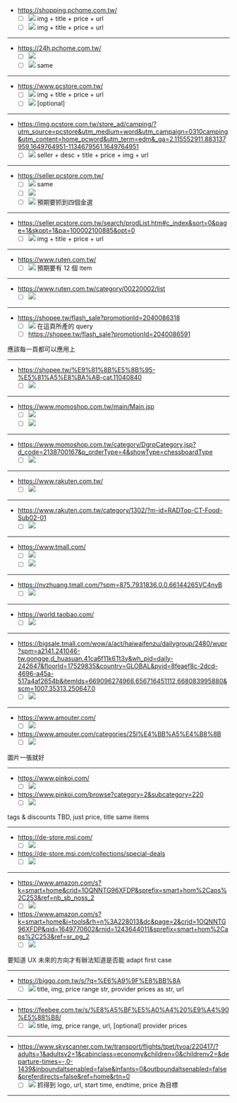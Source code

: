 - https://shopping.pchome.com.tw/
  - [ ] ![](https://i.imgur.com/QZWVj1g.jpg) img + title + price + url
  - [ ] ![](https://i.imgur.com/d9HDsU1.png) img + title + price + url

---

- https://24h.pchome.com.tw/
	- [ ] ![](https://i.imgur.com/f3DffQt.jpg)
	- [ ] ![](https://i.imgur.com/bED2wrF.png) same

---

- https://www.pcstore.com.tw/
	- [ ] ![](https://i.imgur.com/nUcB91d.jpg) img + title + price + url
	- [ ] ![](https://i.imgur.com/QzuOEWz.jpg) [optional]

---

- https://img.pcstore.com.tw/store_ad/camping/?utm_source=pcstore&utm_medium=word&utm_campaign=0310camping&utm_content=home_pcword&utm_term=edm&_ga=2.115552911.883137959.1649764951-1134679561.1649764951
	- [ ] ![](https://i.imgur.com/EEtOEou.jpg) seller + desc + title + price + img + url

---

- https://seller.pcstore.com.tw/
	- [ ] ![](https://i.imgur.com/XsXHhAR.jpg) same
	- [ ] ![](https://i.imgur.com/1QEvkj1.jpg)
	- [ ] ![](https://i.imgur.com/i2DHq5E.jpg) 預期要抓到四個金選

---

- https://seller.pcstore.com.tw/search/prodList.htm#c_index&sort=0&page=1&skopt=1&pa=100002100885&opt=0
	- [ ] ![](https://i.imgur.com/BURHwsX.jpg) img + title + price + url

---

- https://www.ruten.com.tw/
	- [ ] ![](https://i.imgur.com/mGqXGrX.jpg) 預期要有 12 個 item

---

- https://www.ruten.com.tw/category/00220002/list
	- [ ] ![](https://i.imgur.com/wObnz8y.jpg)

---

- https://shopee.tw/flash_sale?promotionId=2040086318
	- [ ] ![](https://i.imgur.com/zx9jmfY.jpg) 在這頁所產的 query
	- [ ] https://shopee.tw/flash_sale?promotionId=2040086591

應該每一頁都可以應用上

---

- https://shopee.tw/%E9%81%8B%E5%8B%95-%E5%81%A5%E8%BA%AB-cat.11040840
	- [ ] ![](https://i.imgur.com/ut4Fe1v.jpg)

---

- https://www.momoshop.com.tw/main/Main.jsp
	- [ ] ![](https://i.imgur.com/EnqtMAv.png)
	- [ ] ![](https://i.imgur.com/kwIO34i.png)

---

- https://www.momoshop.com.tw/category/DgrpCategory.jsp?d_code=2138700167&p_orderType=4&showType=chessboardType
	- [ ] ![](https://i.imgur.com/0dTefrP.jpg)

---

- https://www.rakuten.com.tw/
	- [ ] ![](https://i.imgur.com/YfhxIvw.png)

---

- https://www.rakuten.com.tw/category/1302/?m-id=RADTop-CT-Food-Sub02-01
	- [ ] ![](https://i.imgur.com/rLNh2Xg.jpg)

---

- https://www.tmall.com/
	- [ ] ![](https://i.imgur.com/Jc9kWS0.jpg)
	- [ ] ![](https://i.imgur.com/OuCLgHN.png)

---

- https://nvzhuang.tmall.com/?spm=875.7931836.0.0.66144265VC4nyB
	- [ ] ![](https://i.imgur.com/F6Ao9Au.jpg)

---

- https://world.taobao.com/
	- [ ] ![](https://i.imgur.com/IA6SX70.jpg)

---

- https://bigsale.tmall.com/wow/a/act/haiwaifenzu/dailygroup/2480/wupr?spm=a2141.241046-tw.gongge.d_huasuan.41ca6f11k6Tt3y&wh_pid=daily-242647&floorId=17529835&country=GLOBAL&pvid=8feaef8c-2dcd-4696-a45a-517a4af2654b&itemIds=669096274966,656716451112,668083995880&scm=1007.35313.250647.0
	- [ ] ![](https://i.imgur.com/MRvm8tz.jpg)

---

- https://www.amouter.com/
	- [ ] ![](https://i.imgur.com/2IU9Ro1.jpg)

- https://www.amouter.com/categories/25l%E4%BB%A5%E4%B8%8B
	- [ ] ![](https://i.imgur.com/damYDRO.jpg)

圖片一張就好

---

- https://www.pinkoi.com/
	- [ ] ![](https://i.imgur.com/qWf6fcS.jpg)

- https://www.pinkoi.com/browse?category=2&subcategory=220
	- [ ] ![](https://i.imgur.com/PSqF0QH.jpg)

tags & discounts TBD, just price, title same items

---

- https://de-store.msi.com/
	- [ ] ![](https://i.imgur.com/scT5a66.jpg)

- https://de-store.msi.com/collections/special-deals
	- [ ] ![](https://i.imgur.com/5WFLkWP.jpg)

---

- https://www.amazon.com/s?k=smart+home&crid=1OQNNTG96XFDP&sprefix=smart+hom%2Caps%2C253&ref=nb_sb_noss_2
	- [ ] ![](https://i.imgur.com/7Itl1QO.png)

- https://www.amazon.com/s?k=smart+home&i=tools&rh=n%3A228013&dc&page=2&crid=1OQNNTG96XFDP&qid=1649770602&rnid=1243644011&sprefix=smart+hom%2Caps%2C253&ref=sr_pg_2
	- [ ] ![](https://i.imgur.com/A1d8pP1.jpg)

要知道 UX 未來的方向才有辦法知道是否能 adapt first case

---

- https://biggo.com.tw/s/?q=%E6%A9%9F%E8%BB%8A
	- [ ] ![](https://i.imgur.com/QEsiW6j.jpg) title, img, price range str, provider prices as str, url

---

- https://feebee.com.tw/s/%E8%A5%BF%E5%A0%A4%20%E9%A4%90%E5%88%B8/
	- [ ] ![](https://i.imgur.com/IFQ3rrw.png) title, img, price range, url, [optional] provider prices

---

- https://www.skyscanner.com.tw/transport/flights/tpet/tyoa/220417/?adults=1&adultsv2=1&cabinclass=economy&children=0&childrenv2=&departure-times=-,0-1439&inboundaltsenabled=false&infants=0&outboundaltsenabled=false&preferdirects=false&ref=home&rtn=0
	- [ ] ![](https://i.imgur.com/5p6c83A.jpg) 抓得到 logo, url, start time, endtime, price 為目標

---